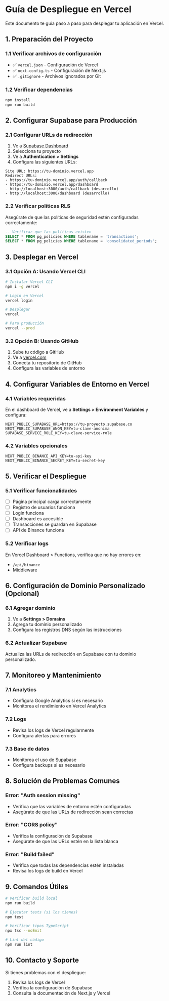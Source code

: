 # Guía de Despliegue en Vercel

Este documento te guía paso a paso para desplegar tu aplicación en Vercel.

## 1. Preparación del Proyecto

### 1.1 Verificar archivos de configuración

- ✅ `vercel.json` - Configuración de Vercel
- ✅ `next.config.ts` - Configuración de Next.js
- ✅ `.gitignore` - Archivos ignorados por Git

### 1.2 Verificar dependencias

```bash
npm install
npm run build
```

## 2. Configurar Supabase para Producción

### 2.1 Configurar URLs de redirección

1. Ve a [Supabase Dashboard](https://supabase.com/dashboard)
2. Selecciona tu proyecto
3. Ve a **Authentication > Settings**
4. Configura las siguientes URLs:

```
Site URL: https://tu-dominio.vercel.app
Redirect URLs:
- https://tu-dominio.vercel.app/auth/callback
- https://tu-dominio.vercel.app/dashboard
- http://localhost:3000/auth/callback (desarrollo)
- http://localhost:3000/dashboard (desarrollo)
```

### 2.2 Verificar políticas RLS

Asegúrate de que las políticas de seguridad estén configuradas correctamente:

```sql
-- Verificar que las políticas existen
SELECT * FROM pg_policies WHERE tablename = 'transactions';
SELECT * FROM pg_policies WHERE tablename = 'consolidated_periods';
```

## 3. Desplegar en Vercel

### 3.1 Opción A: Usando Vercel CLI

```bash
# Instalar Vercel CLI
npm i -g vercel

# Login en Vercel
vercel login

# Desplegar
vercel

# Para producción
vercel --prod
```

### 3.2 Opción B: Usando GitHub

1. Sube tu código a GitHub
2. Ve a [vercel.com](https://vercel.com)
3. Conecta tu repositorio de GitHub
4. Configura las variables de entorno

## 4. Configurar Variables de Entorno en Vercel

### 4.1 Variables requeridas

En el dashboard de Vercel, ve a **Settings > Environment Variables** y configura:

```
NEXT_PUBLIC_SUPABASE_URL=https://tu-proyecto.supabase.co
NEXT_PUBLIC_SUPABASE_ANON_KEY=tu-clave-anonima
SUPABASE_SERVICE_ROLE_KEY=tu-clave-service-role
```

### 4.2 Variables opcionales

```
NEXT_PUBLIC_BINANCE_API_KEY=tu-api-key
NEXT_PUBLIC_BINANCE_SECRET_KEY=tu-secret-key
```

## 5. Verificar el Despliegue

### 5.1 Verificar funcionalidades

- [ ] Página principal carga correctamente
- [ ] Registro de usuarios funciona
- [ ] Login funciona
- [ ] Dashboard es accesible
- [ ] Transacciones se guardan en Supabase
- [ ] API de Binance funciona

### 5.2 Verificar logs

En Vercel Dashboard > Functions, verifica que no hay errores en:

- `/api/binance`
- Middleware

## 6. Configuración de Dominio Personalizado (Opcional)

### 6.1 Agregar dominio

1. Ve a **Settings > Domains**
2. Agrega tu dominio personalizado
3. Configura los registros DNS según las instrucciones

### 6.2 Actualizar Supabase

Actualiza las URLs de redirección en Supabase con tu dominio personalizado.

## 7. Monitoreo y Mantenimiento

### 7.1 Analytics

- Configura Google Analytics si es necesario
- Monitorea el rendimiento en Vercel Analytics

### 7.2 Logs

- Revisa los logs de Vercel regularmente
- Configura alertas para errores

### 7.3 Base de datos

- Monitorea el uso de Supabase
- Configura backups si es necesario

## 8. Solución de Problemas Comunes

### Error: "Auth session missing"

- Verifica que las variables de entorno estén configuradas
- Asegúrate de que las URLs de redirección sean correctas

### Error: "CORS policy"

- Verifica la configuración de Supabase
- Asegúrate de que las URLs estén en la lista blanca

### Error: "Build failed"

- Verifica que todas las dependencias estén instaladas
- Revisa los logs de build en Vercel

## 9. Comandos Útiles

```bash
# Verificar build local
npm run build

# Ejecutar tests (si los tienes)
npm test

# Verificar tipos TypeScript
npx tsc --noEmit

# Lint del código
npm run lint
```

## 10. Contacto y Soporte

Si tienes problemas con el despliegue:

1. Revisa los logs de Vercel
2. Verifica la configuración de Supabase
3. Consulta la documentación de Next.js y Vercel
